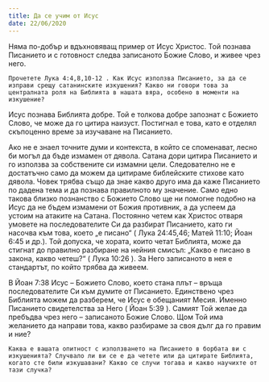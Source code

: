 ```yaml
---
title: Да се учим от Исус
date: 22/06/2020
---
```


Няма по-добър и вдъхновяващ пример от Исус Христос. Той познава Писанието и с готовност следва записаното Божие Слово, и живее чрез него.

`Прочетете Лука 4:4,8,10-12 . Как Исус използва Писанието, за да се изправи срещу сатанинските изкушения? Какво ни говори това за централната роля на Библията в нашата вяра, особено в моменти на изкушение?`

Исус познава Библията добре. Той е толкова добре запознат с Божието Слово, че може да го цитира наизуст. Постигнал е това, като е отделял скъпоценно време за изучаване на Писанието.

Ако не е знаел точните думи и контекста, в който се споменават, лесно би могъл да бъде измамен от дявола. Сатана дори цитира Писанието и го използва за собствените си измамни цели. Следователно не е достатъчно само да можем да цитираме библейските стихове като дявола. Човек трябва също да знае какво друго има да каже Писанието по дадена тема и да познава правилното му значение. Само едно такова близко познанство с Божието Слово ще ни помогне подобно на Исус да не бъдем измамени от Божия противник, а да успеем да устоим на атаките на Сатана. Постоянно четем как Христос отваря умовете на последователите Си да разбират Писанието, като ги насочва към това, което „е писано“ ( Лука 24:45,46; Матей 11:10; Йоан 6:45 и др.). Той допуска, че хората, които четат Библията, може да стигнат до правилно разбиране на нейния смисъл: „Какво е писано в закона, какво четеш?“ ( Лука 10:26 ). За Него записаното в нея е стандартът, по който трябва да живеем.

В Йоан 7:38 Исус – Божието Слово, което стана плът – връща последователите Си към думите от Писанието. Единствено чрез Библията можем да разберем, че Исус е обещаният Месия. Именно Писанието свидетелства за Него ( Йоан 5:39 ). Самият Той желае да пребъдва чрез него – записаното Божие Слово. Щом Той има желанието да направи това, какво разбираме за своя дълг да го правим и ние?

`Каква е вашата опитност с използването на Писанието в борбата ви с изкушенията? Случвало ли ви се е да четете или да цитирате Библията, когато сте били изкушавани? Какво се случи тогава и какво научихте от тази случка?`